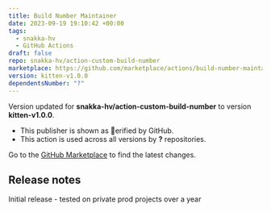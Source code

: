 ```yaml
---
title: Build Number Maintainer
date: 2023-09-19 19:10:42 +00:00
tags:
  - snakka-hv
  - GitHub Actions
draft: false
repo: snakka-hv/action-custom-build-number
marketplace: https://github.com/marketplace/actions/build-number-maintainer
version: kitten-v1.0.0
dependentsNumber: "?"
---
```



Version updated for **snakka-hv/action-custom-build-number** to version **kitten-v1.0.0**.
- This publisher is shown as erified by GitHub.
- This action is used across all versions by **?** repositories.

Go to the [GitHub Marketplace](https://github.com/marketplace/actions/build-number-maintainer) to find the latest changes.

## Release notes

Initial release - tested on private prod projects over a year
